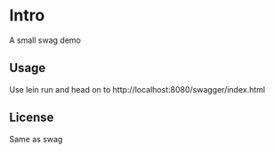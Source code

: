 # Intro

A small swag demo

## Usage

Use lein run and head on to http://localhost:8080/swagger/index.html

## License

Same as swag

